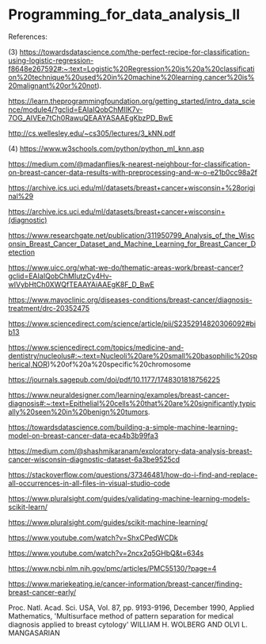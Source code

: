 # Programming_for_data_analysis_II

References:

(3) https://towardsdatascience.com/the-perfect-recipe-for-classification-using-logistic-regression-f8648e267592#:~:text=Logistic%20Regression%20is%20a%20classification%20technique%20used%20in%20machine%20learning,cancer%20is%20malignant%20or%20not).

https://learn.theprogrammingfoundation.org/getting_started/intro_data_science/module4/?gclid=EAIaIQobChMIlK7v-7OG_AIVEe7tCh0RawuQEAAYASAAEgKbzPD_BwE

http://cs.wellesley.edu/~cs305/lectures/3_kNN.pdf

(4) https://www.w3schools.com/python/python_ml_knn.asp

https://medium.com/@madanflies/k-nearest-neighbour-for-classification-on-breast-cancer-data-results-with-preprocessing-and-w-o-e21b0cc98a2f

https://archive.ics.uci.edu/ml/datasets/breast+cancer+wisconsin+%28original%29

https://archive.ics.uci.edu/ml/datasets/breast+cancer+wisconsin+(diagnostic)


https://www.researchgate.net/publication/311950799_Analysis_of_the_Wisconsin_Breast_Cancer_Dataset_and_Machine_Learning_for_Breast_Cancer_Detection

https://www.uicc.org/what-we-do/thematic-areas-work/breast-cancer?gclid=EAIaIQobChMIutzCy4Hv-wIVybHtCh0XWQfTEAAYAiAAEgK8F_D_BwE

https://www.mayoclinic.org/diseases-conditions/breast-cancer/diagnosis-treatment/drc-20352475

https://www.sciencedirect.com/science/article/pii/S2352914820306092#bib13

https://www.sciencedirect.com/topics/medicine-and-dentistry/nucleolus#:~:text=Nucleoli%20are%20small%20basophilic%20spherical,NOR)%20of%20a%20specific%20chromosome

https://journals.sagepub.com/doi/pdf/10.1177/1748301818756225 

https://www.neuraldesigner.com/learning/examples/breast-cancer-diagnosis#:~:text=Epithelial%20cells%20that%20are%20significantly,typically%20seen%20in%20benign%20tumors.

https://towardsdatascience.com/building-a-simple-machine-learning-model-on-breast-cancer-data-eca4b3b99fa3

https://medium.com/@shashmikaranam/exploratory-data-analysis-breast-cancer-wisconsin-diagnostic-dataset-6a3be9525cd 

https://stackoverflow.com/questions/37346481/how-do-i-find-and-replace-all-occurrences-in-all-files-in-visual-studio-code 

https://www.pluralsight.com/guides/validating-machine-learning-models-scikit-learn/

https://www.pluralsight.com/guides/scikit-machine-learning/

https://www.youtube.com/watch?v=ShxCPedWCDk

https://www.youtube.com/watch?v=2ncx2q5GHbQ&t=634s

https://www.ncbi.nlm.nih.gov/pmc/articles/PMC55130/?page=4

https://www.mariekeating.ie/cancer-information/breast-cancer/finding-breast-cancer-early/ 

Proc. Natl. Acad. Sci. USA, Vol. 87, pp. 9193-9196, December 1990, Applied Mathematics, 'Multisurface method of pattern separation for medical diagnosis applied to breast cytology' WILLIAM H. WOLBERG AND OLVI L. MANGASARIAN

